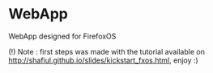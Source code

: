 WebApp
======

WebApp designed for FirefoxOS


(!) Note : first steps was made with the tutorial available on http://shafiul.github.io/slides/kickstart_fxos.html, enjoy :)

